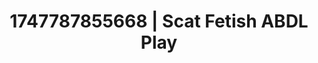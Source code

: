 ---
categories:
- Retro fantasy play
- Babysitter scenario
- Slow strip tease
- Spitroast
- 3D erotic games
image: /assets/images/1747787855668.jpg
layout: post
seo:
  description: Featured content with sensual Scat Fetish, ABDL Play. HD images available.
  keywords: Scat Fetish, ABDL Play
  og_image: /assets/images/1747787855668.jpg
  schema_type: VisualArtwork
tags:
- ABDL Play
- Scat Fetish
- '#1747787855668'
title: 1747787855668 | Scat Fetish ABDL Play
---
